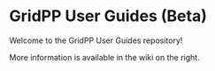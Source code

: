 GridPP User Guides (Beta)
=========================

Welcome to the GridPP User Guides repository!

More information is available in the wiki on the right.

